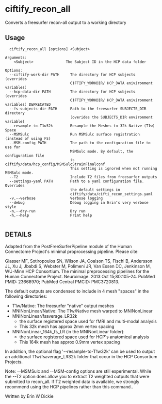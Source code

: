 # ciftify_recon_all

Converts a freesurfer recon-all output to a working directory

## Usage
```
  ciftify_recon_all [options] <Subject>

Arguments:
    <Subject>               The Subject ID in the HCP data folder

Options:
  --ciftify-work-dir PATH     The directory for HCP subjects (overrides
                              CIFTIFY_WORKDIR/ HCP_DATA enivironment variables)
  --hcp-data-dir PATH         The directory for HCP subjects (overrides
                              CIFTIFY_WORKDIR/ HCP_DATA enivironment variables) DEPRECATED
  --fs-subjects-dir PATH      Path to the freesurfer SUBJECTS_DIR directory
                              (overides the SUBJECTS_DIR environment variable)
  --resample-to-T1w32k        Resample the Meshes to 32k Native (T1w) Space
  --MSMSulc                   Run MSMSulc surface registration (instead of using FS)
  --MSM-config PATH           The path to the configuration file to use for
                              MSMSulc mode. By default, the configuration file
                              is ciftify/data/hcp_config/MSMSulcStrainFinalconf
                              This setting is ignored when not running MSMSulc mode.
  --T2                        Include T2 files from freesurfer outputs
  --settings-yaml PATH        Path to a yaml configuration file. Overrides
                              the default settings in
                              ciftify/data/cifti_recon_settings.yaml
  -v,--verbose                Verbose logging
  --debug                     Debug logging in Erin's very verbose style
  -n,--dry-run                Dry run
  -h,--help                   Print help


```
## DETAILS
Adapted from the PostFreeSurferPipeline module of the Human Connectome
Project's minimal proprocessing pipeline. Please cite:

Glasser MF, Sotiropoulos SN, Wilson JA, Coalson TS, Fischl B, Andersson JL, Xu J,
Jbabdi S, Webster M, Polimeni JR, Van Essen DC, Jenkinson M, WU-Minn HCP Consortium.
The minimal preprocessing pipelines for the Human Connectome Project. Neuroimage. 2013 Oct 15;80:105-24.
PubMed PMID: 23668970; PubMed Central PMCID: PMC3720813.

The default outputs are condensed to include in 4 mesh "spaces" in the following directories:
  + T1w/Native: The freesurfer "native" output meshes
  + MNINonLinear/Native: The T1w/Native mesh warped to MNINonLinear
  + MNINonLinear/fsaverage_LR32k
     + the surface registered space used for fMRI and multi-modal analysis
     + This 32k mesh has approx 2mm vertex spacing
  + MNINonLinear_164k_fs_LR (in the MNINonLinear folder):
     + the surface registered space used for HCP's anatomical analysis
     + This 164k mesh has approx 0.9mm vertex spacing

In addition, the optional flag '--resample-to-T1w32k' can be used to output an
additional T1w/fsaverage_LR32k folder that occur in the HCP Consortium Projects.

Note: --MSMSulc and --MSM-config options are still experimental. While the --T2
option does allow you to extract T2 weighted outputs that were submitted to recon_all.
If T2 weighted data is available, we strongly recommend using the HCP pipelines
rather than this command..

Written by Erin W Dickie
